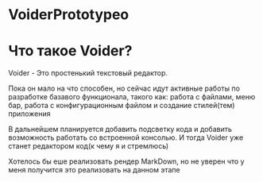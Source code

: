 # VoiderPrototypeo

# Что такое Voider?

Voider - Это простенький текстовый редактор.

Пока он мало на что способен, но сейчас идут активные работы по разработке базавого функционала, такого как: работа с файлами, меню бар, работа с конфигурационным файлом и создание стилей(тем) приложения

В дальнейшем планируется добавить подсветку кода и добавить возможность работать со встроенной консолью. И тогда Voider уже станет редактором код(к чему я и стремлюсь)

Хотелось бы еше реализовать рендер MarkDown, но не уверен что у меня получится это реализовать на данном этапе